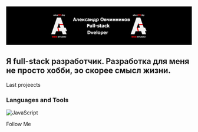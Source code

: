 [![Header](https://github.com/Germesych/Germesych/blob/main/assets/header.jpg)](https://alexws.by/)

## Я full-stack разработчик. Разработка для меня не просто хобби, эо скорее смысл жизни.

Last projeects

### Languages and Tools

![JavaScript](https://img.shields.io/badge/-JavaScript-orange?style=for-the-badge&logo=JavaScript)

Follow Me
